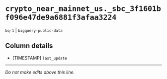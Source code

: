 # `crypto_near_mainnet_us._sbc_3f1601bf096e47de9a6881f3afaa3224`
`bq-1` | `bigquery-public-data`

## Column details
* [TIMESTAMP] `last_update`

-------------------------------------------------------------------------------
*Do not make edits above this line.*

